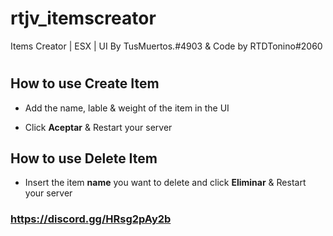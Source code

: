 # rtjv_itemscreator
Items Creator | ESX | UI By TusMuertos.#4903 &amp; Code by RTDTonino#2060

#

## How to use **Create Item**

- Add the name, lable & weight of the item in the UI

- Click **Aceptar** & Restart your server

## How to use **Delete Item**

- Insert the item **name** you want to delete and click **Eliminar** & Restart your server




### https://discord.gg/HRsg2pAy2b

